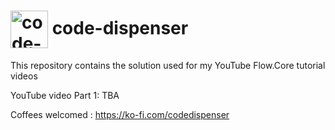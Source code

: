 <h1>
<img src="https://github.com/code-dispenser.png" align="center" height="60px" alt="code-dispenser icon" /> code-dispenser
</h1>

This repository contains the solution used for my YouTube Flow.Core tutorial videos

YouTube video Part 1: TBA

Coffees welcomed : https://ko-fi.com/codedispenser
